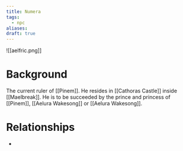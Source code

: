 ```yaml
---
title: Numera
tags:
  - npc
aliases: 
draft: true
---
```

![[aelfric.png]]
# Background
The current ruler of [[Pinem]]. He resides in [[Cathoras Castle]] inside [[Maelbreak]]. He is to be succeeded by the prince and princess of [[Pinem]], [[Aelura Wakesong]] or [[Aelura Wakesong]].

# Relationships
* 